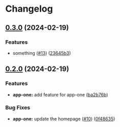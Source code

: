 # Changelog

## [0.3.0](https://github.com/d1onys1us/vercel-tester/compare/app-one-v0.2.0...app-one-v0.3.0) (2024-02-19)


### Features

* something ([#13](https://github.com/d1onys1us/vercel-tester/issues/13)) ([23645b3](https://github.com/d1onys1us/vercel-tester/commit/23645b33015327b9d1694d4035c1643ae6c4067c))

## [0.2.0](https://github.com/d1onys1us/vercel-tester/compare/app-one-v0.1.0...app-one-v0.2.0) (2024-02-19)


### Features

* **app-one:** add feature for app-one ([ba2b76b](https://github.com/d1onys1us/vercel-tester/commit/ba2b76bccdbcba1154a7e72c31321d866da55e1c))


### Bug Fixes

* **app-one:** update the homepage ([#10](https://github.com/d1onys1us/vercel-tester/issues/10)) ([0f48635](https://github.com/d1onys1us/vercel-tester/commit/0f486350fe24928d4339cb0dc83f2198f7b1bb3e))
